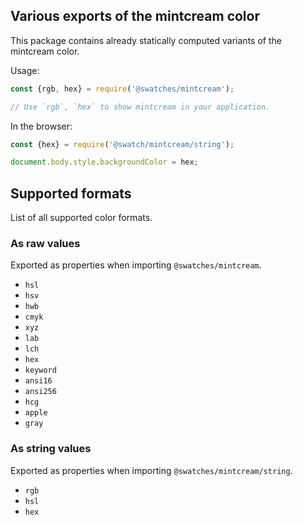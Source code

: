 ## Various exports of the mintcream color

This package contains already statically computed variants of the mintcream color.

Usage:
```js
const {rgb, hex} = require('@swatches/mintcream');

// Use `rgb`, `hex` to show mintcream in your application.
```

In the browser:
```js
const {hex} = require('@swatch/mintcream/string');

document.body.style.backgroundColor = hex;
```

## Supported formats


List of all supported color formats.

### As raw values

Exported as properties when importing `@swatches/mintcream`.

- `hsl`
- `hsv`
- `hwb`
- `cmyk`
- `xyz`
- `lab`
- `lch`
- `hex`
- `keyword`
- `ansi16`
- `ansi256`
- `hcg`
- `apple`
- `gray`

### As string values

Exported as properties when importing `@swatches/mintcream/string`.

- `rgb`
- `hsl`
- `hex`
